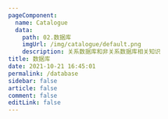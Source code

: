 ```yaml
---
pageComponent: 
  name: Catalogue
  data: 
    path: 02.数据库
    imgUrl: /img/catalogue/default.png
    description: 关系数据库和非关系数据库相关知识
title: 数据库
date: 2021-10-21 16:45:01
permalink: /database
sidebar: false
article: false
comment: false
editLink: false
---
```

